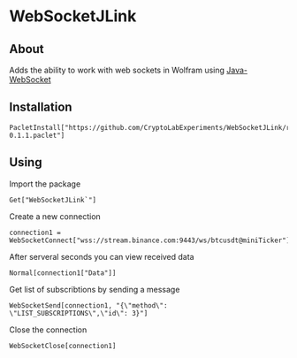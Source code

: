 # WebSocketJLink

## About 

Adds the ability to work with web sockets in Wolfram using [Java-WebSocket](https://github.com/TooTallNate/Java-WebSocket)

## Installation

```wolfram
PacletInstall["https://github.com/CryptoLabExperiments/WebSocketJLink/releases/download/v0.1.1/WebSocketJLink-0.1.1.paclet"]
```

## Using

Import the package

```wolfram
Get["WebSocketJLink`"]
```

Create a new connection

```wolfram
connection1 = WebSocketConnect["wss://stream.binance.com:9443/ws/btcusdt@miniTicker"]
```

After serveral seconds you can view received data

```wolfram
Normal[connection1["Data"]]
```

Get list of subscribtions by sending a message

```wolfram
WebSocketSend[connection1, "{\"method\": \"LIST_SUBSCRIPTIONS\",\"id\": 3}"]
```

Close the connection

```wolfram
WebSocketClose[connection1]
```
